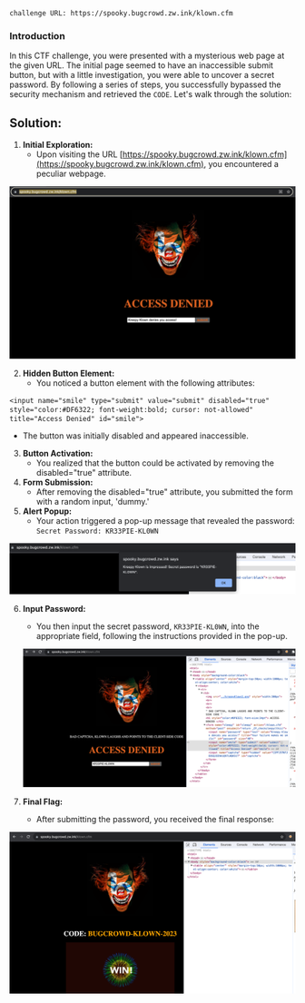 

```
challenge URL: https://spooky.bugcrowd.zw.ink/klown.cfm
```

### Introduction

In this CTF challenge, you were presented with a mysterious web page at the given URL. The initial page seemed to have an inaccessible submit button, but with a little investigation, you were able to uncover a secret password. By following a series of steps, you successfully bypassed the security mechanism and retrieved the `CODE`. Let's walk through the solution:

## Solution:

1. **Initial Exploration:** 
	* Upon visiting the URL [https://spooky.bugcrowd.zw.ink/klown.cfm](https://spooky.bugcrowd.zw.ink/klown.cfm), you encountered a peculiar webpage.

![#1](https://raw.githubusercontent.com/0xPb1/test1/main/_notes/Bugcrowd/Klown.cfm/Pasted%20image%2020231101223651.png)

2. **Hidden Button Element:**
	* You noticed a button element with the following attributes:

```
<input name="smile" type="submit" value="submit" disabled="true" style="color:#DF6322; font-weight:bold; cursor: not-allowed" title="Access Denied" id="smile">
```

* The button was initially disabled and appeared inaccessible.
	
3. **Button Activation:** 
	* You realized that the button could be activated by removing the disabled="true" attribute.
4. **Form Submission:**
	*  After removing the disabled="true" attribute, you submitted the form with a random input, 'dummy.'
5. **Alert Popup:**
	* Your action triggered a pop-up message that revealed the password:
		`Secret Password: KR33PIE-KL0WN`

![#2](https://raw.githubusercontent.com/0xPb1/test1/main/_notes/Bugcrowd/Klown.cfm/Pasted%20image%2020231101223939.png)

6. **Input Password:**
	* You then input the secret password, `KR33PIE-KL0WN`, into the appropriate field, following the instructions provided in the pop-up.
	
	![#3](https://raw.githubusercontent.com/0xPb1/test1/main/_notes/Bugcrowd/Pasted%20image%2020231101224233.png)

7. **Final Flag:** 
	- After submitting the password, you received the final response:

![#4](https://raw.githubusercontent.com/0xPb1/test1/main/_notes/Bugcrowd/Klown.cfm/Pasted%20image%2020231101224121.png)

